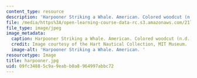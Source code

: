 ```yaml
---
content_type: resource
description: 'Harpooner Striking a Whale. American. Colored woodcut (n.d.). '
file: /media/https%3A/open-learning-course-data-rc.s3.amazonaws.com/21l-705-major-authors-melville-and-morrison-fall-2003/09fc34885c9a9eabb0a8964997abbc72_harpooner.jpg
file_type: image/jpeg
image_metadata:
  caption: Harpooner Striking a Whale. American. Colored woodcut (n.d.).
  credit: Image courtesy of the Hart Nautical Collection, MIT Museum.
  image-alt: 'Harpooner Striking a Whale. American. '
resourcetype: Image
title: harpooner.jpg
uid: 09fc3488-5c9a-9eab-b0a8-964997abbc72
---
```

